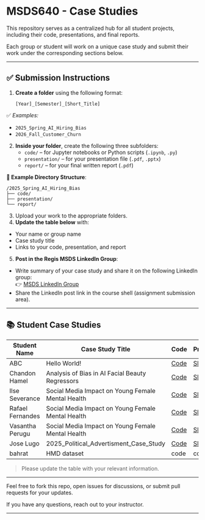 # MSDS640 - Case Studies

This repository serves as a centralized hub for all student projects, including their code, presentations, and final reports.

Each group or student will work on a unique case study and submit their work under the corresponding sections below. 

---

## ✅ Submission Instructions

1. **Create a folder** using the following format:

   `[Year]_[Semester]_[Short_Title]`
   
✅ *Examples:*
- `2025_Spring_AI_Hiring_Bias`
- `2026_Fall_Customer_Churn`
  
2. **Inside your folder**, create the following three subfolders:
   - `code/` – for Jupyter notebooks or Python scripts (`.ipynb`, `.py`)
   - `presentation/` – for your presentation file (`.pdf`, `.pptx`)
   - `report/` – for your final written report (`.pdf`)

**📁 Example Directory Structure**:
```plaintext
/2025_Spring_AI_Hiring_Bias
├── code/
├── presentation/
└── report/
```

3. Upload your work to the appropriate folders.
4. **Update the table below** with:
- Your name or group name
- Case study title
- Links to your code, presentation, and report

5. **Post in the Regis MSDS LinkedIn Group**:
- Write summary of your case study and share it on the following LinkedIn group:  
  👉 [MSDS LinkedIn Group](https://www.linkedin.com/groups/12682252/)
- Share the LinkedIn post link in the course shell (assignment submission area).

---

## 📚 Student Case Studies

| Student Name | Case Study Title | Code | Presentation | Report |
|--------------|------------------|------|--------------|--------|
| ABC          | Hello World!     | [Code](link-to-code) | [Slides](link-to-presentation) | [Report](link-to-report) |
| Chandon Hamel| Analysis of Bias in AI Facial Beauty Regressors | [Code](2025_Spring_AI_Beauty_Bias/code) | [Slides](2025_Spring_AI_Beauty_Bias/presentation/final_presentation_hamel.pdf) | [Report](2025_Spring_AI_Beauty_Bias/report/BeautyBias_Hamel.pdf) |
| Ilse Severance| Social Media Impact on Young Female Mental Health | [Code](https://github.com/rscientist/msds640_caseStudy/tree/main/2025_Spring_Social_Media_Mental_Health/code) | [Slides](https://github.com/rscientist/msds640_caseStudy/blob/main/2025_Spring_Social_Media_Mental_Health/presentation/Social%20Media%20and%20Mental%20Health%20-%20Rafael%2C%20Vasantha%2C%20Ilse.pdf) | [Report](https://github.com/rscientist/msds640_caseStudy/blob/main/2025_Spring_Social_Media_Mental_Health/report/MSDS640_Case_Study_Ilse_Rafael_Vasantha.pdf) |
| Rafael Fernandes| Social Media Impact on Young Female Mental Health | [Code](https://github.com/rscientist/msds640_caseStudy/tree/main/2025_Spring_Social_Media_Mental_Health/code) | [Slides](https://github.com/rscientist/msds640_caseStudy/blob/main/2025_Spring_Social_Media_Mental_Health/presentation/Social%20Media%20and%20Mental%20Health%20-%20Rafael%2C%20Vasantha%2C%20Ilse.pdf) | [Report](https://github.com/rscientist/msds640_caseStudy/blob/main/2025_Spring_Social_Media_Mental_Health/report/MSDS640_Case_Study_Ilse_Rafael_Vasantha.pdf) |
| Vasantha Perugu| Social Media Impact on Young Female Mental Health | [Code](https://github.com/rscientist/msds640_caseStudy/tree/main/2025_Spring_Social_Media_Mental_Health/code) | [Slides](https://github.com/rscientist/msds640_caseStudy/blob/main/2025_Spring_Social_Media_Mental_Health/presentation/Social%20Media%20and%20Mental%20Health%20-%20Rafael%2C%20Vasantha%2C%20Ilse.pdf) | [Report](https://github.com/rscientist/msds640_caseStudy/blob/main/2025_Spring_Social_Media_Mental_Health/report/MSDS640_Case_Study_Ilse_Rafael_Vasantha.pdf) |
| Jose Lugo| 2025_Political_Advertisment_Case_Study | [Code](https://github.com/lugojugs/msds640_caseStudy/tree/main/2025_Political_Advertisment_Case_Study/Code) | [Slides](https://github.com/lugojugs/msds640_caseStudy/tree/main/2025_Political_Advertisment_Case_Study/Presentation) | [Report](https://github.com/lugojugs/msds640_caseStudy/tree/main/2025_Political_Advertisment_Case_Study/Report) |
bahrat | HMD dataset| code | code | abc|


> Please update the table with your relevant information.

---

Feel free to fork this repo, open issues for discussions, or submit pull requests for your updates.

If you have any questions, reach out to your instructor.

---
